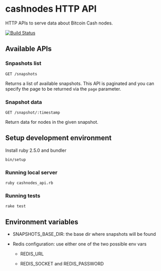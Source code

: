 # cashnodes HTTP API

HTTP APIs to serve data about Bitcoin Cash nodes.

[![Build Status](https://travis-ci.org/BitcoinUnlimited/cashnodes-api.svg?branch=master)](https://travis-ci.org/BitcoinUnlimited/cashnodes-api)

## Available APIs

### Snpashots list

    GET /snapshots

Returns a list of available snapshots. This API is paginated and you can specify
the page to be returned via the `page` parameter.


### Snapshot data

    GET /snapshot/:timestamp

Return data for nodes in the given snapshot.


## Setup development environment

Install ruby 2.5.0 and bundler

    bin/setup

### Running local server

    ruby cashnodes_api.rb


### Running tests

    rake test

## Environment variables

- SNAPSHOTS_BASE_DIR: the base dir where snapshots will be found

- Redis configuration: use either one of the two possible env vars

  + REDIS_URL 

  + REDIS_SOCKET and REDIS_PASSWORD
